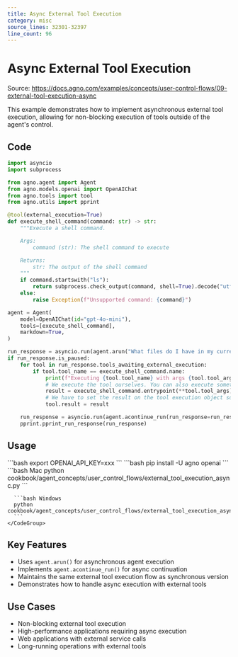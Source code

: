 ```yaml
---
title: Async External Tool Execution
category: misc
source_lines: 32301-32397
line_count: 96
---
```


# Async External Tool Execution
Source: https://docs.agno.com/examples/concepts/user-control-flows/09-external-tool-execution-async

This example demonstrates how to implement asynchronous external tool execution, allowing for non-blocking execution of tools outside of the agent's control.

## Code

```python cookbook/agent_concepts/user_control_flows/external_tool_execution_async.py
import asyncio
import subprocess

from agno.agent import Agent
from agno.models.openai import OpenAIChat
from agno.tools import tool
from agno.utils import pprint

@tool(external_execution=True)
def execute_shell_command(command: str) -> str:
    """Execute a shell command.

    Args:
        command (str): The shell command to execute

    Returns:
        str: The output of the shell command
    """
    if command.startswith("ls"):
        return subprocess.check_output(command, shell=True).decode("utf-8")
    else:
        raise Exception(f"Unsupported command: {command}")

agent = Agent(
    model=OpenAIChat(id="gpt-4o-mini"),
    tools=[execute_shell_command],
    markdown=True,
)

run_response = asyncio.run(agent.arun("What files do I have in my current directory?"))
if run_response.is_paused:
    for tool in run_response.tools_awaiting_external_execution:
        if tool.tool_name == execute_shell_command.name:
            print(f"Executing {tool.tool_name} with args {tool.tool_args} externally")
            # We execute the tool ourselves. You can also execute something completely external here.
            result = execute_shell_command.entrypoint(**tool.tool_args)
            # We have to set the result on the tool execution object so that the agent can continue
            tool.result = result

    run_response = asyncio.run(agent.acontinue_run(run_response=run_response))
    pprint.pprint_run_response(run_response)
```

## Usage

<Steps>
  <Snippet file="create-venv-step.mdx" />

  <Step title="Set your API key">
    ```bash
    export OPENAI_API_KEY=xxx
    ```
  </Step>

  <Step title="Install libraries">
    ```bash
    pip install -U agno openai
    ```
  </Step>

  <Step title="Run Example">
    <CodeGroup>
      ```bash Mac
      python cookbook/agent_concepts/user_control_flows/external_tool_execution_async.py
      ```

      ```bash Windows
      python cookbook/agent_concepts/user_control_flows/external_tool_execution_async.py
      ```
    </CodeGroup>
  </Step>
</Steps>

## Key Features

* Uses `agent.arun()` for asynchronous agent execution
* Implements `agent.acontinue_run()` for async continuation
* Maintains the same external tool execution flow as synchronous version
* Demonstrates how to handle async execution with external tools

## Use Cases

* Non-blocking external tool execution
* High-performance applications requiring async execution
* Web applications with external service calls
* Long-running operations with external tools


